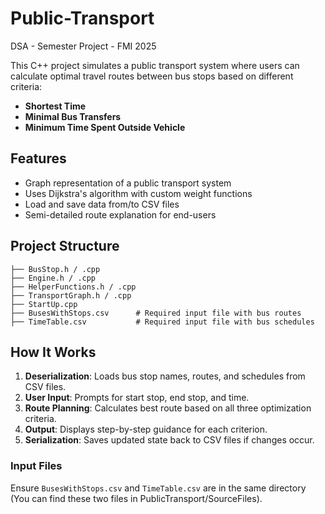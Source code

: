 # Public-Transport
DSA - Semester Project - FMI 2025

This C++ project simulates a public transport system where users can calculate optimal travel routes between bus stops based on different criteria:
- **Shortest Time**
- **Minimal Bus Transfers**
- **Minimum Time Spent Outside Vehicle**

## Features
- Graph representation of a public transport system
- Uses Dijkstra's algorithm with custom weight functions
- Load and save data from/to CSV files
- Semi-detailed route explanation for end-users

## Project Structure
```
├── BusStop.h / .cpp
├── Engine.h / .cpp
├── HelperFunctions.h / .cpp
├── TransportGraph.h / .cpp
├── StartUp.cpp
├── BusesWithStops.csv      # Required input file with bus routes
├── TimeTable.csv           # Required input file with bus schedules
```

## How It Works
1. **Deserialization**: Loads bus stop names, routes, and schedules from CSV files.
2. **User Input**: Prompts for start stop, end stop, and time.
3. **Route Planning**: Calculates best route based on all three optimization criteria.
4. **Output**: Displays step-by-step guidance for each criterion.
5. **Serialization**: Saves updated state back to CSV files if changes occur.

### Input Files
Ensure `BusesWithStops.csv` and `TimeTable.csv` are in the same directory (You can find these two files in PublicTransport/SourceFiles).
